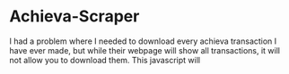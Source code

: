 # Achieva-Scraper
 I had a problem where I needed to download every achieva transaction I have ever made, but while their webpage will show all transactions, it will not allow you to download them. This javascript will
